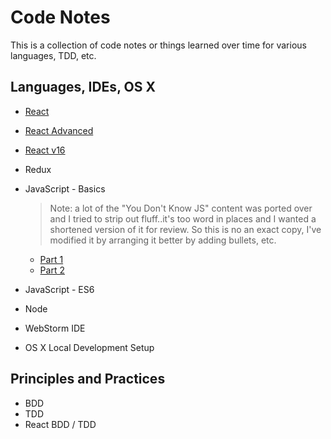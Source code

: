 # Code Notes

This is a collection of code notes or things learned over time for various languages, TDD, etc.

## Languages, IDEs, OS X

- [React](react-basics.md)
- [React Advanced](react-advanced.md)
- [React v16](react-v16.md)
- Redux
- JavaScript - Basics

  >  Note: a lot of the "You Don't Know JS" content was ported over and I tried to strip out fluff..it's too word in places and I wanted a shortened version of it for review.  So this is no an exact copy, I've modified it by arranging it better by adding bullets, etc.
    - [Part 1](js-basics-notes.md)
    - [Part 2](js-basics-notes-2.md)
- JavaScript - ES6
- Node
- WebStorm IDE
- OS X Local Development Setup

## Principles and Practices
- BDD
- TDD
- React BDD / TDD